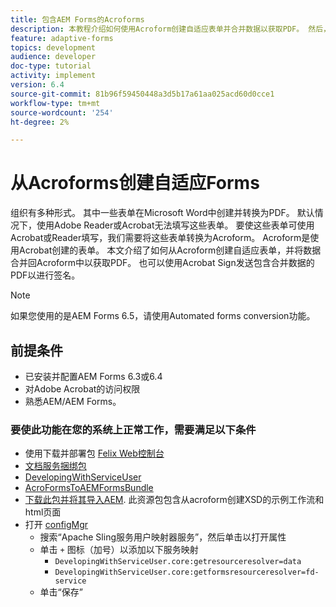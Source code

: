 ```yaml
---
title: 包含AEM Forms的Acroforms
description: 本教程介绍如何使用Acroform创建自适应表单并合并数据以获取PDF。 然后，可以发送包含合并数据的PDF以供使用Acrobat Sign进行签名。
feature: adaptive-forms
topics: development
audience: developer
doc-type: tutorial
activity: implement
version: 6.4
source-git-commit: 81b96f59450448a3d5b17a61aa025acd60d0cce1
workflow-type: tm+mt
source-wordcount: '254'
ht-degree: 2%

---
```



# 从Acroforms创建自适应Forms

组织有多种形式。 其中一些表单在Microsoft Word中创建并转换为PDF。 默认情况下，使用Adobe Reader或Acrobat无法填写这些表单。 要使这些表单可使用Acrobat或Reader填写，我们需要将这些表单转换为Acroform。 Acroform是使用Acrobat创建的表单。 本文介绍了如何从Acroform创建自适应表单，并将数据合并回Acroform中以获取PDF。 也可以使用Acrobat Sign发送包含合并数据的PDF以进行签名。

>[!NOTE]
>
>如果您使用的是AEM Forms 6.5，请使用Automated forms conversion功能。

## 前提条件

* 已安装并配置AEM Forms 6.3或6.4
* 对Adobe Acrobat的访问权限
* 熟悉AEM/AEM Forms。

### 要使此功能在您的系统上正常工作，需要满足以下条件

* 使用下载并部署包 [Felix Web控制台](http://localhost:4502/system/console/bundles)
* [文档服务捆绑包](/help/forms/assets/common-osgi-bundles/AEMFormsDocumentServices.core-1.0-SNAPSHOT.jar)
* [DevelopingWithServiceUser](/help/forms/assets/common-osgi-bundles/DevelopingWithServiceUser.jar)
* [AcroFormsToAEMFormsBundle](https://forms.enablementadobe.com/content/DemoServerBundles/AcroFormToAEMForm.core-1.0-SNAPSHOT.jar)
* [下载此包并将其导入AEM](assets/acro-form-aem-form.zip). 此资源包包含从acroform创建XSD的示例工作流和html页面
* 打开 [configMgr](http://localhost:4502/system/console/configMgr)
   * 搜索“Apache Sling服务用户映射器服务”，然后单击以打开属性
   * 单击 `+` 图标（加号）以添加以下服务映射
      * `DevelopingWithServiceUser.core:getresourceresolver=data`
      * `DevelopingWithServiceUser.core:getformsresourceresolver=fd-service`
   * 单击“保存”
